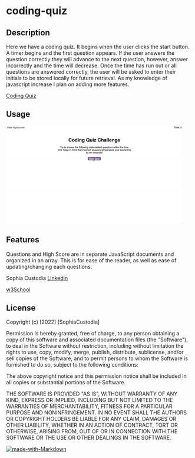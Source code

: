 # coding-quiz

## Description 

Here we have a coding quiz. It begins when the user clicks the start button. A timer begins and the first question appears. If the user answers the question correctly they will advance to the next question, however, answer incorrectly and the time will decrease. Once the time has run out or all questions are answered correctly, the user will be asked to enter their initials to be stored locally for future retrieval. As my knowledge of javascript increase I plan on adding more features.

[Coding Quiz](https://sophtron5000.github.io/coding-quiz/)

## Usage

![Coding Quiz](./04-web-apis-homework-demo.gif)

## Features

Questions and High Score are in separate JavaScript documents and organized in an array. This is for ease of the reader, as well as ease of updating/changing each questions.    


Sophia Custodia
[Linkedin](https://www.linkedin.com/in/sophia-custodia/)

[w3School](https://w3schools.com/)


## License

Copyright (c) [2022] [SophiaCustodia]

Permission is hereby granted, free of charge, to any person obtaining a copy
of this software and associated documentation files (the "Software"), to deal
in the Software without restriction, including without limitation the rights
to use, copy, modify, merge, publish, distribute, sublicense, and/or sell
copies of the Software, and to permit persons to whom the Software is
furnished to do so, subject to the following conditions:

The above copyright notice and this permission notice shall be included in all
copies or substantial portions of the Software.

THE SOFTWARE IS PROVIDED "AS IS", WITHOUT WARRANTY OF ANY KIND, EXPRESS OR
IMPLIED, INCLUDING BUT NOT LIMITED TO THE WARRANTIES OF MERCHANTABILITY,
FITNESS FOR A PARTICULAR PURPOSE AND NONINFRINGEMENT. IN NO EVENT SHALL THE
AUTHORS OR COPYRIGHT HOLDERS BE LIABLE FOR ANY CLAIM, DAMAGES OR OTHER
LIABILITY, WHETHER IN AN ACTION OF CONTRACT, TORT OR OTHERWISE, ARISING FROM,
OUT OF OR IN CONNECTION WITH THE SOFTWARE OR THE USE OR OTHER DEALINGS IN THE
SOFTWARE.



[![made-with-Markdown](https://img.shields.io/badge/Made%20with-Markdown-1f425f.svg)](http://commonmark.org)
